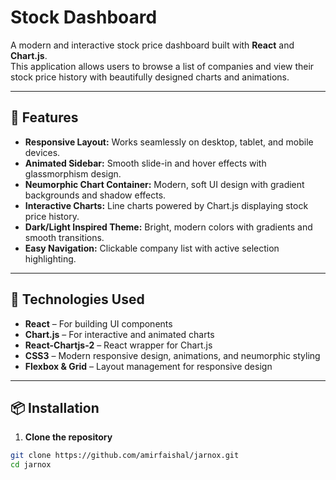 # Stock Dashboard

A modern and interactive stock price dashboard built with **React** and **Chart.js**.  
This application allows users to browse a list of companies and view their stock price history with beautifully designed charts and animations.

---

## 🚀 Features

- **Responsive Layout:** Works seamlessly on desktop, tablet, and mobile devices.
- **Animated Sidebar:** Smooth slide-in and hover effects with glassmorphism design.
- **Neumorphic Chart Container:** Modern, soft UI design with gradient backgrounds and shadow effects.
- **Interactive Charts:** Line charts powered by Chart.js displaying stock price history.
- **Dark/Light Inspired Theme:** Bright, modern colors with gradients and smooth transitions.
- **Easy Navigation:** Clickable company list with active selection highlighting.

---

## 🎨 Technologies Used

- **React** – For building UI components
- **Chart.js** – For interactive and animated charts
- **React-Chartjs-2** – React wrapper for Chart.js
- **CSS3** – Modern responsive design, animations, and neumorphic styling
- **Flexbox & Grid** – Layout management for responsive design

---

## 📦 Installation

1. **Clone the repository**
```bash
git clone https://github.com/amirfaishal/jarnox.git
cd jarnox
